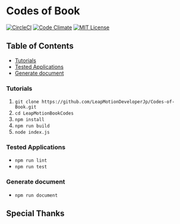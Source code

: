 # Codes of Book
[![CircleCI](https://circleci.com/gh/LeapMotionDeveloperJp/LeapMotionBookCodes.svg?style=svg)](https://circleci.com/gh/LeapMotionDeveloperJp/LeapMotionBookCodes)
[![Code Climate](https://codeclimate.com/github/LeapMotionDeveloperJp/LeapMotionBookCodes/badges/gpa.svg)](https://codeclimate.com/github/LeapMotionDeveloperJp/LeapMotionBookCodes)
[![MIT License](http://img.shields.io/badge/license-MIT-blue.svg?style=flat)](LICENSE)

## Table of Contents
* [Tutorials](https://github.com/LeapMotionDeveloperJp/LeapMotionBookCodes#tutorials)
* [Tested Applications](https://github.com/LeapMotionDeveloperJp/LeapMotionBookCodes#tested-applications)
* [Generate document](https://github.com/LeapMotionDeveloperJp/LeapMotionBookCodes#generate-document)

### Tutorials
1. `` git clone https://github.com/LeapMotionDeveloperJp/Codes-of-Book.git ``
1. `` cd LeapMotionBookCodes ``
1. `` npm install ``
1. `` npm run build ``
1. `` node index.js ``

### Tested Applications
* `` npm run lint ``
* `` npm run test ``

### Generate document
* `` npm run document ``

## Special Thanks